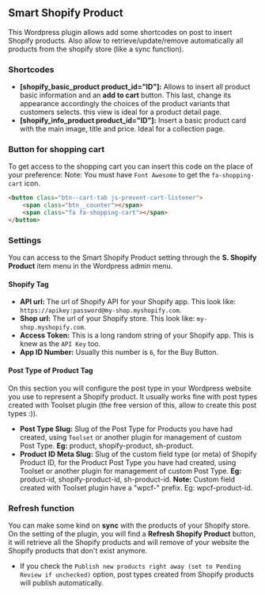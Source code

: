 ## Smart Shopify Product
This Wordpress plugin allows add some shortcodes on post to insert Shopify products. Also allow to retrieve/update/remove automatically all products from the shopify store (like a sync function).

### Shortcodes
* **[shopify_basic_product product_id="ID"]:** Allows to insert all product basic information and an **add to cart** button. This last, change its appearance accordingly the choices of the product variants that customers selects. this view is ideal for a product detail page.
* **[shopify_info_product product_id="ID"]:** Insert a basic product card with the main image, title and price. Ideal for a collection page.

### Button for shopping cart
To get access to the shopping cart you can insert this code on the place of your preference:
Note: You must have `Font Awesome` to get the `fa-shopping-cart` icon.

```html
<button class="btn--cart-tab js-prevent-cart-listener">
	<span class="btn__counter"></span>
	<span class="fa fa-shopping-cart"></span>
</button>
```

### Settings

You can access to the Smart Shopify Product setting through the **S. Shopify Product** item menu in the Wordpress admin menu.

#### Shopify Tag
* **API url:** The url of Shopify API for your Shopify app. This look like: `https://apikey:password@my-shop.myshopify.com`.
* **Shop url:** The url of your Shopify store. This look like: `my-shop.myshopify.com`.
* **Access Token:** This is a long random string of your Shopify app. This is knew as the `API Key` too.
* **App ID Number:** Usually this number is `6`, for the Buy Button.

#### Post Type of Product Tag
On this section you will configure the post type in your Wordpress website you use to represent a Shopify product. It usually works fine with post types created with Toolset plugin (the free version of this, allow to create this post types :)).

* **Post Type Slug:** Slug of the Post Type for Products you have had created, using `Toolset` or another plugin for management of custom Post Type. **Eg:** product, shopify-product, sh-product. 
* **Product ID Meta Slug:** Slug of the custom field type (or meta) of Shopify Product ID, for the Product Post Type you have had created, using Toolset or another plugin for management of custom Post Type. **Eg:** product-id, shopify-product-id, sh-product-id. **Note:** Custom field created with Toolset plugin have a "wpcf-" prefix. Eg: wpcf-product-id.


### Refresh function
You can make some kind on **sync** with the products of your Shopify store. On the setting of the plugin, you will find a **Refresh Shopify Product** button, it will retrieve all the Shopify products and will remove of your website the Shopify products that don't exist anymore.
* If you check the `Publish new products right away (set to Pending Review if unchecked)` option, post types created from Shopify products will publish automatically.

